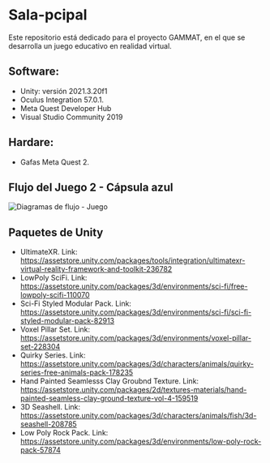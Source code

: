 # Sala-pcipal 
 Este repositorio está dedicado para el proyecto GAMMAT, en el que se desarrolla un juego educativo en realidad virtual.

## Software:
- Unity: versión 2021.3.20f1
- Oculus Integration 57.0.1.
- Meta Quest Developer Hub 
- Visual Studio Community 2019

## Hardare:
- Gafas Meta Quest 2.

## Flujo del Juego 2 - Cápsula azul
  ![Diagramas de flujo - Juego](https://github.com/user-attachments/assets/30202e18-a0bc-4a2a-94bf-be8df8b418eb)

## Paquetes de Unity
- UltimateXR. Link: https://assetstore.unity.com/packages/tools/integration/ultimatexr-virtual-reality-framework-and-toolkit-236782
- LowPoly SciFi. Link: https://assetstore.unity.com/packages/3d/environments/sci-fi/free-lowpoly-scifi-110070
- Sci-Fi Styled Modular Pack. Link: https://assetstore.unity.com/packages/3d/environments/sci-fi/sci-fi-styled-modular-pack-82913
- Voxel Pillar Set. Link: https://assetstore.unity.com/packages/3d/environments/voxel-pillar-set-228304
- Quirky Series. Link: https://assetstore.unity.com/packages/3d/characters/animals/quirky-series-free-animals-pack-178235
- Hand Painted Seamlesss Clay Groubnd Texture. Link: https://assetstore.unity.com/packages/2d/textures-materials/hand-painted-seamless-clay-ground-texture-vol-4-159519
- 3D Seashell. Link: https://assetstore.unity.com/packages/3d/characters/animals/fish/3d-seashell-208785
- Low Poly Rock Pack. Link: https://assetstore.unity.com/packages/3d/environments/low-poly-rock-pack-57874

